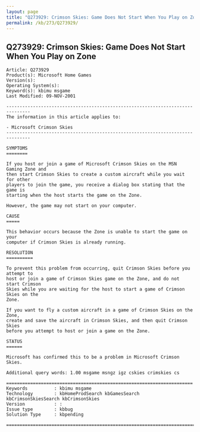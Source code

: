 ```yaml
---
layout: page
title: "Q273929: Crimson Skies: Game Does Not Start When You Play on Zone"
permalink: /kb/273/Q273929/
---
```


## Q273929: Crimson Skies: Game Does Not Start When You Play on Zone

	Article: Q273929
	Product(s): Microsoft Home Games
	Version(s): 
	Operating System(s): 
	Keyword(s): kbimu msgame
	Last Modified: 09-NOV-2001
	
	-------------------------------------------------------------------------------
	The information in this article applies to:
	
	- Microsoft Crimson Skies 
	-------------------------------------------------------------------------------
	
	SYMPTOMS
	========
	
	If you host or join a game of Microsoft Crimson Skies on the MSN Gaming Zone and
	then start Crimson Skies to create a custom aircraft while you wait for other
	players to join the game, you receive a dialog box stating that the game is
	starting when the host starts the game on the Zone.
	
	However, the game may not start on your computer.
	
	CAUSE
	=====
	
	This behavior occurs because the Zone is unable to start the game on your
	computer if Crimson Skies is already running.
	
	RESOLUTION
	==========
	
	To prevent this problem from occurring, quit Crimson Skies before you attempt to
	host or join a game of Crimson Skies game on the Zone, and do not start Crimson
	Skies while you are waiting for the host to start a game of Crimson Skies on the
	Zone.
	
	If you want to fly a custom aircraft in a game of Crimson Skies on the Zone,
	create and save the aircraft in Crimson Skies, and then quit Crimson Skies
	before you attempt to host or join a game on the Zone.
	
	STATUS
	======
	
	Microsoft has confirmed this to be a problem in Microsoft Crimson Skies.
	
	Additional query words: 1.00 msgame msngz igz cskies crimskies cs
	
	======================================================================
	Keywords          : kbimu msgame 
	Technology        : kbHomeProdSearch kbGamesSearch kbCrimsonSkiesSearch kbCrimsonSkies
	Version           : :
	Issue type        : kbbug
	Solution Type     : kbpending
	
	=============================================================================
	
